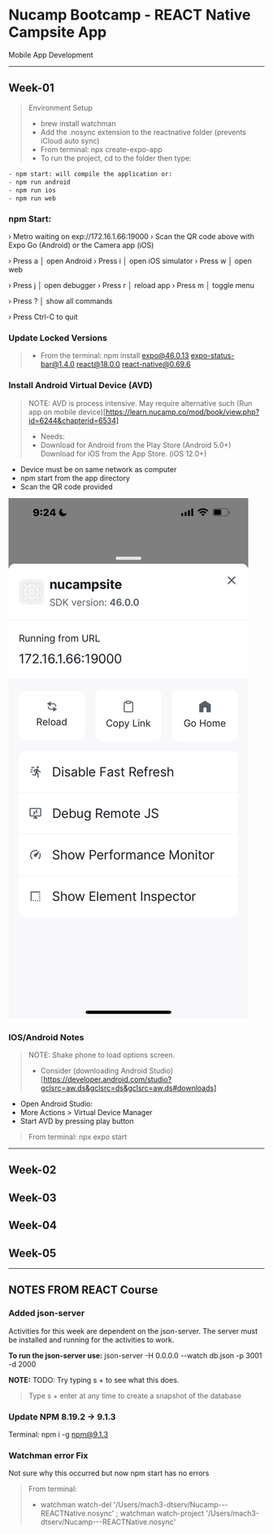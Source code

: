 # Nucamp Bootcamp - REACT Native Campsite App
 Mobile App Development

---
## Week-01
> Environment Setup
>- brew install watchman
>- Add the .nosync extension to the reactnative folder (prevents iCloud auto sync)
>- From terminal: npx create-expo-app
>- To run the project, cd to the folder then type:

```
- npm start: will compile the application or:
- npm run android
- npm run ios
- npm run web
```

### npm Start:
› Metro waiting on exp://172.16.1.66:19000
› Scan the QR code above with Expo Go (Android) or the Camera app (iOS)

› Press a │ open Android
› Press i │ open iOS simulator
› Press w │ open web

› Press j │ open debugger
› Press r │ reload app
› Press m │ toggle menu

› Press ? │ show all commands

› Press Ctrl-C to quit

### Update Locked Versions

>- From the terminal: npm install expo@46.0.13 expo-status-bar@1.4.0 react@18.0.0 react-native@0.69.6

### Install Android Virtual Device (AVD)
> NOTE: AVD is process intensive. May require alternative such
> (Run app on mobile device)[https://learn.nucamp.co/mod/book/view.php?id=6244&chapterid=6534]
> - Needs:
> - Download for Android from the Play Store (Android 5.0+)
    Download for iOS from the App Store. (iOS 12.0+)

- Device must be on same network as computer
- npm start from the app directory
- Scan the QR code provided

![IOS Screen](dev-assets/expo-from-ios-2022120392409AM.jpg)

### IOS/Android Notes
> NOTE: Shake phone to load options screen.
> - Consider (downloading Android Studio)[https://developer.android.com/studio?gclsrc=aw.ds&gclsrc=ds&gclsrc=aw.ds#downloads]
- Open Android Studio:
- More Actions > Virtual Device Manager
- Start AVD by pressing play button

> From terminal: npx expo start  


---
## Week-02




## Week-03




## Week-04




## Week-05



---
## NOTES FROM REACT Course

### Added json-server
Activities for this week are dependent on the json-server. The
server must be installed and running for the activities to work.

**To run the json-server use:**
json-server -H 0.0.0.0 --watch db.json -p 3001 -d 2000

**NOTE:**
TODO: Try typing s + to see what this does.

>  Type s + enter at any time to create a snapshot of the database

### Update NPM 8.19.2 -> 9.1.3
Terminal: npm i -g npm@9.1.3

### Watchman error Fix
Not sure why this occurred but now npm start has no errors
> From terminal:
> - watchman watch-del '/Users/mach3-dtserv/Nucamp---REACTNative.nosync' ; watchman watch-project '/Users/mach3-dtserv/Nucamp---REACTNative.nosync'
